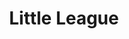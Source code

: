 ---
title: Little League
picture: littleLeague1.jpg
viewer_title: Little League (Batting)
thumbnail: littleLeague1_t.jpg
alt: Little League (Batting)
medium: Pen & Ink
width: 12"
height: 16"
---